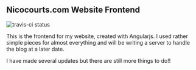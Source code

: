 ## Nicocourts.com Website Frontend
![travis-ci status](https://travis-ci.com/NicoCourts/NicoCourts.com.svg?branch=Live)

This is the frontend for my website, created with Angularjs. I used rather simple pieces for almost everything and will be writing a server to handle the blog at a later date.

I have made several updates but there are still more things to do!!
